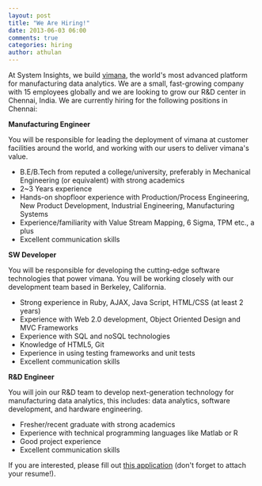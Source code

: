 ```yaml
---
layout: post
title: "We Are Hiring!"
date: 2013-06-03 06:00
comments: true
categories: hiring
author: athulan
---
```


At System Insights, we build [vimana](http://systeminsights.com/vimana/), the world's most advanced platform for manufacturing data analytics. We are a small, fast-growing company with 15 employees globally and we are looking to grow our R&D center in Chennai, India. We are currently hiring for the following positions in Chennai:

**Manufacturing Engineer**

You will be responsible for leading the deployment of vimana at customer facilities around the world, and working with our users to deliver vimana's value.

- B.E/B.Tech from reputed a college/university, preferably in Mechanical Engineering (or equivalent) with strong academics
- 2~3 Years experience
- Hands-on shopfloor experience with Production/Process Engineering, New Product Development, Industrial Engineering, Manufacturing Systems
- Experience/familiarity with Value Stream Mapping, 6 Sigma, TPM etc., a plus
- Excellent communication skills

**SW Developer**

You will be responsible for developing the cutting-edge software technologies that power vimana. You will be working closely with our development team based in Berkeley, California.

- Strong experience in Ruby, AJAX, Java Script, HTML/CSS (at least 2 years)
- Experience with Web 2.0 development, Object Oriented Design and MVC Frameworks
- Experience with SQL and noSQL technologies
- Knowledge of HTML5, Git
- Experience in using testing frameworks and unit tests
- Excellent communication skills

**R&D Engineer**

You will join our R&D team to develop next-generation technology for manufacturing data analytics, this includes: data analytics, software development, and hardware engineering. 

- Fresher/recent graduate with strong academics
- Experience with technical programming languages like Matlab or R
- Good project experience
- Excellent communication skills

If you are interested, please fill out [this application](http://systeminsights.wufoo.com/forms/z7x4m1/) (don't forget to attach your resume!).

